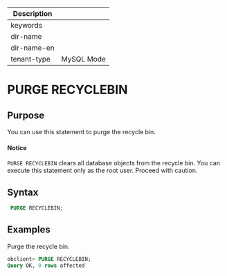 | Description   |                 |
|---------------|-----------------|
| keywords      |                 |
| dir-name      |                 |
| dir-name-en   |                 |
| tenant-type   | MySQL Mode      |

# PURGE RECYCLEBIN

## Purpose

You can use this statement to purge the recycle bin.

  <main id="notice" type='notice'>
    <h4>Notice</h4>
    <p><code>PURGE RECYCLEBIN</code> clears all database objects from the recycle bin. You can execute this statement only as the root user. Proceed with caution. </p>
  </main>

## Syntax

```sql
 PURGE RECYCLEBIN;
```

## Examples

Purge the recycle bin.

```sql
obclient> PURGE RECYCLEBIN;
Query OK, 0 rows affected
```
